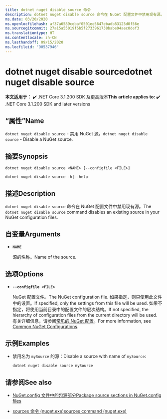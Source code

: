 ```yaml
---
title: dotnet nuget disable source 命令
description: dotnet nuget disable source 命令在 NuGet 配置文件中禁用现有源。
ms.date: 03/20/2020
ms.openlocfilehash: af37a6589cebaf0501ee5647ebadb83125d0f56e
ms.sourcegitcommit: 27a15a55019f6b5f2733961738babe94aec0def3
ms.translationtype: HT
ms.contentlocale: zh-CN
ms.lasthandoff: 09/15/2020
ms.locfileid: "90537946"
---
```

# <a name="dotnet-nuget-disable-source"></a><span data-ttu-id="c25b7-103">dotnet nuget disable source</span><span class="sxs-lookup"><span data-stu-id="c25b7-103">dotnet nuget disable source</span></span>

<span data-ttu-id="c25b7-104">**本文适用于：** ✔️ .NET Core 3.1.200 SDK 及更高版本</span><span class="sxs-lookup"><span data-stu-id="c25b7-104">**This article applies to:** ✔️ .NET Core 3.1.200 SDK and later versions</span></span>

## <a name="name"></a><span data-ttu-id="c25b7-105">“属性”</span><span class="sxs-lookup"><span data-stu-id="c25b7-105">Name</span></span>

<span data-ttu-id="c25b7-106">`dotnet nuget disable source` - 禁用 NuGet 源。</span><span class="sxs-lookup"><span data-stu-id="c25b7-106">`dotnet nuget disable source` - Disable a NuGet source.</span></span>

## <a name="synopsis"></a><span data-ttu-id="c25b7-107">摘要</span><span class="sxs-lookup"><span data-stu-id="c25b7-107">Synopsis</span></span>

```dotnetcli
dotnet nuget disable source <NAME> [--configfile <FILE>]

dotnet nuget disable source -h|--help
```

## <a name="description"></a><span data-ttu-id="c25b7-108">描述</span><span class="sxs-lookup"><span data-stu-id="c25b7-108">Description</span></span>

<span data-ttu-id="c25b7-109">`dotnet nuget disable source` 命令在 NuGet 配置文件中禁用现有源。</span><span class="sxs-lookup"><span data-stu-id="c25b7-109">The `dotnet nuget disable source` command disables an existing source in your NuGet configuration files.</span></span>

## <a name="arguments"></a><span data-ttu-id="c25b7-110">自变量</span><span class="sxs-lookup"><span data-stu-id="c25b7-110">Arguments</span></span>

- **`NAME`**

  <span data-ttu-id="c25b7-111">源的名称。</span><span class="sxs-lookup"><span data-stu-id="c25b7-111">Name of the source.</span></span>

## <a name="options"></a><span data-ttu-id="c25b7-112">选项</span><span class="sxs-lookup"><span data-stu-id="c25b7-112">Options</span></span>

- **`--configfile <FILE>`**

  <span data-ttu-id="c25b7-113">NuGet 配置文件。</span><span class="sxs-lookup"><span data-stu-id="c25b7-113">The NuGet configuration file.</span></span> <span data-ttu-id="c25b7-114">如果指定，则只使用此文件中的设置。</span><span class="sxs-lookup"><span data-stu-id="c25b7-114">If specified, only the settings from this file will be used.</span></span> <span data-ttu-id="c25b7-115">如果不指定，将使用当前目录中的配置文件的层次结构。</span><span class="sxs-lookup"><span data-stu-id="c25b7-115">If not specified, the hierarchy of configuration files from the current directory will be used.</span></span> <span data-ttu-id="c25b7-116">有关详细信息，请参阅[常见的 NuGet 配置](/nuget/consume-packages/configuring-nuget-behavior)。</span><span class="sxs-lookup"><span data-stu-id="c25b7-116">For more information, see [Common NuGet Configurations](/nuget/consume-packages/configuring-nuget-behavior).</span></span>

## <a name="examples"></a><span data-ttu-id="c25b7-117">示例</span><span class="sxs-lookup"><span data-stu-id="c25b7-117">Examples</span></span>

- <span data-ttu-id="c25b7-118">禁用名为 `mySource` 的源：</span><span class="sxs-lookup"><span data-stu-id="c25b7-118">Disable a source with name of `mySource`:</span></span>

  ```dotnetcli
  dotnet nuget disable source mySource
  ```

## <a name="see-also"></a><span data-ttu-id="c25b7-119">请参阅</span><span class="sxs-lookup"><span data-stu-id="c25b7-119">See also</span></span>

- [<span data-ttu-id="c25b7-120">NuGet.config 文件中的包源部分</span><span class="sxs-lookup"><span data-stu-id="c25b7-120">Package source sections in NuGet.config files</span></span>](/nuget/reference/nuget-config-file#package-source-sections)

- [<span data-ttu-id="c25b7-121">sources 命令 (nuget.exe)</span><span class="sxs-lookup"><span data-stu-id="c25b7-121">sources command (nuget.exe)</span></span>](/nuget/reference/cli-reference/cli-ref-sources)
